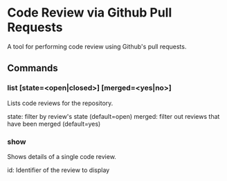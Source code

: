 Code Review via Github Pull Requests
====================================
A tool for performing code review using Github's pull requests.

Commands
--------

### list [state=<open|closed>] [merged=<yes|no>]
Lists code reviews for the repository.

state:  filter by review's state (default=open)
merged: filter out reviews that have been merged (default=yes)

### show <id>
Shows details of a single code review.

id: Identifier of the review to display

